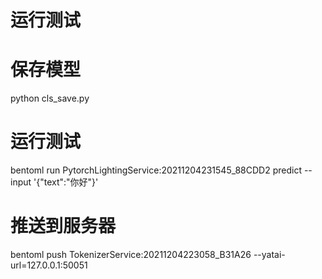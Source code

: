 # 运行测试

# 保存模型

python cls_save.py

# 运行测试

bentoml run PytorchLightingService:20211204231545_88CDD2 predict --input '{"text":"你好"}'

# 推送到服务器

bentoml push TokenizerService:20211204223058_B31A26 --yatai-url=127.0.0.1:50051
